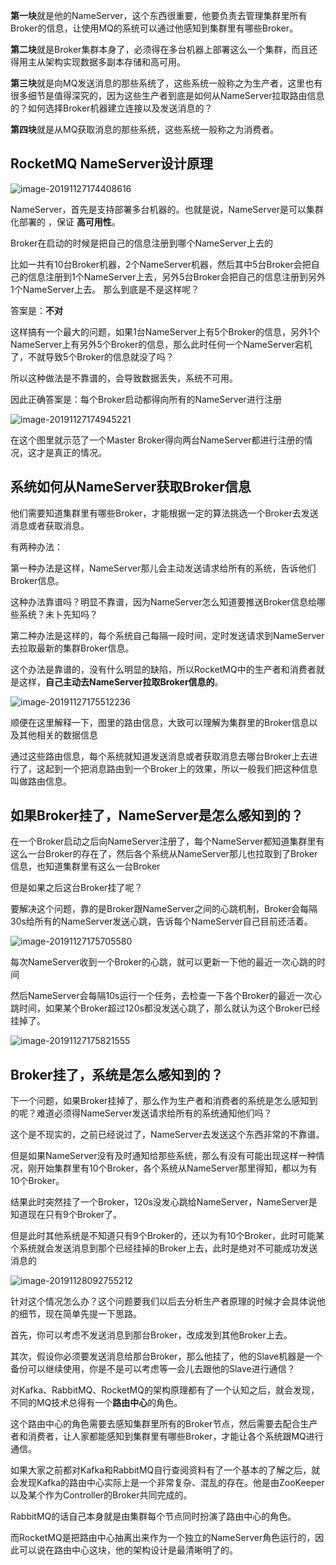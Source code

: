 

**第一块**就是他的NameServer，这个东西很重要，他要负责去管理集群里所有Broker的信息，让使用MQ的系统可以通过他感知到集群里有哪些Broker。



**第二块**就是Broker集群本身了，必须得在多台机器上部署这么一个集群，而且还得用主从架构实现数据多副本存储和高可用。



**第三块**就是向MQ发送消息的那些系统了，这些系统一般称之为生产者，这里也有很多细节是值得深究的，因为这些生产者到底是如何从NameServer拉取路由信息的？如何选择Broker机器建立连接以及发送消息的？



**第四块**就是从MQ获取消息的那些系统，这些系统一般称之为消费者。



## RocketMQ NameServer设计原理

![image-20191127174408616](images/image-20191127174408616.png)

 NameServer，首先是支持部署多台机器的。也就是说，NameServer是可以集群化部署的 ，保证 **高可用性**。 

 Broker在启动的时候是把自己的信息注册到哪个NameServer上去的 



 比如一共有10台Broker机器，2个NameServer机器，然后其中5台Broker会把自己的信息注册到1个NameServer上去，另外5台Broker会把自己的信息注册到另外1个NameServer上去。 那么到底是不是这样呢？

答案是：**不对**



这样搞有一个最大的问题，如果1台NameServer上有5个Broker的信息，另外1个NameServer上有另外5个Broker的信息，那么此时任何一个NameServer宕机了，不就导致5个Broker的信息就没了吗？

所以这种做法是不靠谱的，会导致数据丢失，系统不可用。

因此正确答案是：每个Broker启动都得向所有的NameServer进行注册

![image-20191127174945221](images/image-20191127174945221.png)

 在这个图里就示范了一个Master Broker得向两台NameServer都进行注册的情况，这才是真正的情况。 



## 系统如何从NameServer获取Broker信息

 他们需要知道集群里有哪些Broker，才能根据一定的算法挑选一个Broker去发送消息或者获取消息。 

有两种办法：



第一种办法是这样，NameServer那儿会主动发送请求给所有的系统，告诉他们Broker信息。



这种办法靠谱吗？明显不靠谱，因为NameServer怎么知道要推送Broker信息给哪些系统？未卜先知吗？



第二种办法是这样的，每个系统自己每隔一段时间，定时发送请求到NameServer去拉取最新的集群Broker信息。



这个办法是靠谱的，没有什么明显的缺陷，所以RocketMQ中的生产者和消费者就是这样，**自己主动去NameServer拉取Broker信息的**。

![image-20191127175512236](images/image-20191127175512236.png)

顺便在这里解释一下，图里的路由信息，大致可以理解为集群里的Broker信息以及其他相关的数据信息



通过这些路由信息，每个系统就知道发送消息或者获取消息去哪台Broker上去进行了，这起到一个把消息路由到一个Broker上的效果，所以一般我们把这种信息叫做路由信息。



##  **如果Broker挂了，NameServer是怎么感知到的？** 

在一个Broker启动之后向NameServer注册了，每个NameServer都知道集群里有这么一台Broker的存在了，然后各个系统从NameServer那儿也拉取到了Broker信息，也知道集群里有这么一台Broker



但是如果之后这台Broker挂了呢？



要解决这个问题，靠的是Broker跟NameServer之间的心跳机制，Broker会每隔30s给所有的NameServer发送心跳，告诉每个NameServer自己目前还活着。

![image-20191127175705580](images/image-20191127175705580.png)

每次NameServer收到一个Broker的心跳，就可以更新一下他的最近一次心跳的时间



然后NameServer会每隔10s运行一个任务，去检查一下各个Broker的最近一次心跳时间，如果某个Broker超过120s都没发送心跳了，那么就认为这个Broker已经挂掉了。

![image-20191127175821555](images/image-20191127175821555.png)

## Broker挂了，系统是怎么感知到的？



下一个问题，如果Broker挂掉了，那么作为生产者和消费者的系统是怎么感知到的呢？难道必须得NameServer发送请求给所有的系统通知他们吗？



这个是不现实的，之前已经说过了，NameServer去发送这个东西非常的不靠谱。



但是如果NameServer没有及时通知给那些系统，那么有没有可能出现这样一种情况，刚开始集群里有10个Broker，各个系统从NameServer那里得知，都以为有10个Broker。



结果此时突然挂了一个Broker，120s没发心跳给NameServer，NameServer是知道现在只有9个Broker了。



但是此时其他系统是不知道只有9个Broker的，还以为有10个Broker，此时可能某个系统就会发送消息到那个已经挂掉的Broker上去，此时是绝对不可能成功发送消息的

![image-20191128092755212](images/image-20191128092755212.png)

 针对这个情况怎么办？这个问题要我们以后去分析生产者原理的时候才会具体说他的细节，现在简单先提一下思路。 

首先，你可以考虑不发送消息到那台Broker，改成发到其他Broker上去。

其次，假设你必须要发送消息给那台Broker，那么他挂了，他的Slave机器是一个备份可以继续使用，你是不是可以考虑等一会儿去跟他的Slave进行通信？

对Kafka、RabbitMQ、RocketMQ的架构原理都有了一个认知之后，就会发现，不同的MQ技术总得有一个**路由中心**的角色。



这个路由中心的角色需要去感知集群里所有的Broker节点，然后需要去配合生产者和消费者，让人家都能感知到集群里有哪些Broker，才能让各个系统跟MQ进行通信。



如果大家之前都对Kafka和RabbitMQ自行查阅资料有了一个基本的了解之后，就会发现Kafka的路由中心实际上是一个非常复杂、混乱的存在。他是由ZooKeeper以及某个作为Controller的Broker共同完成的。

RabbitMQ的话自己本身就是由集群每个节点同时扮演了路由中心的角色。



而RocketMQ是把路由中心抽离出来作为一个独立的NameServer角色运行的，因此可以说在路由中心这块，他的架构设计是最清晰明了的。